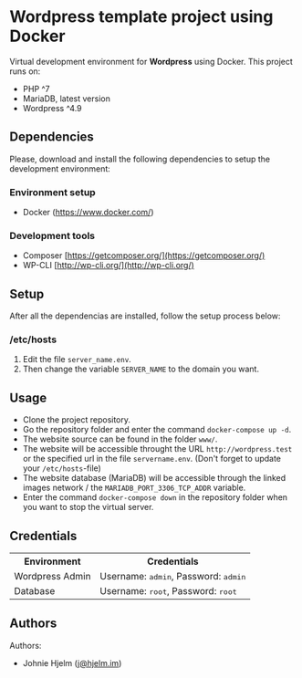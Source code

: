 # Wordpress template project using Docker

Virtual development environment for **Wordpress** using Docker. This project runs on:

- PHP ^7
- MariaDB, latest version
- Wordpress ^4.9

## Dependencies

Please, download and install the following dependencies to setup the development environment:

### Environment setup

* Docker (https://www.docker.com/)

### Development tools

* Composer [https://getcomposer.org/](https://getcomposer.org/)
* WP-CLI [http://wp-cli.org/](http://wp-cli.org/)

## Setup

After all the dependencias are installed, follow the setup process below:

### /etc/hosts

1. Edit the file `server_name.env`.
2. Then change the variable `SERVER_NAME` to the domain you want.


## Usage

* Clone the project repository.
* Go the repository folder and enter the command `docker-compose up -d`.
* The website source can be found in the folder `www/`.
* The website will be accessible throught the URL `http://wordpress.test` or the specified url in the file `servername.env`. (Don't forget to update your `/etc/hosts`-file)
* The website database (MariaDB) will be accessible through the linked images network / the `MARIADB_PORT_3306_TCP_ADDR` variable.
* Enter the command `docker-compose down` in the repository folder when you want to stop the virtual server.

## Credentials

<table>
  <tr>
    <th>Environment</th>
    <th>Credentials</th>
  </tr>
  <tr>
    <td>Wordpress Admin</td>
    <td>Username: <tt>admin</tt>, Password: <tt>admin</tt></td>
  </tr>
  <tr>
    <td>Database</td>
    <td>Username: <tt>root</tt>, Password: <tt>root</tt></td>
  </tr>
</table>

## Authors

Authors: 

- Johnie Hjelm (j@hjelm.im)
